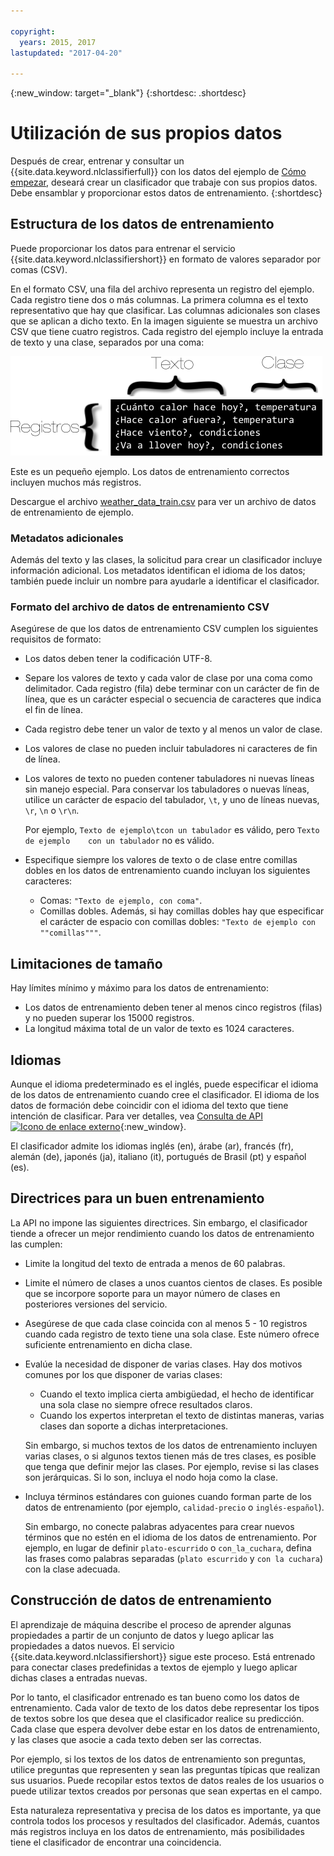 ```yaml
---

copyright:
  years: 2015, 2017
lastupdated: "2017-04-20"

---
```


{:new_window: target="_blank"}
{:shortdesc: .shortdesc}

# Utilización de sus propios datos
Después de crear, entrenar y consultar un {{site.data.keyword.nlclassifierfull}} con los datos del ejemplo de [Cómo empezar](/doc/natural-language-classifier/getting-started.html), deseará crear un clasificador que trabaje con sus propios datos. Debe ensamblar y proporcionar estos datos de entrenamiento.
{:shortdesc}

## Estructura de los datos de entrenamiento
Puede proporcionar los datos para entrenar el servicio {{site.data.keyword.nlclassifiershort}} en formato de valores separador por comas (CSV). 

En el formato CSV, una fila del archivo representa un registro del ejemplo. Cada registro tiene dos o más columnas. La primera columna es el texto representativo que hay que clasificar. Las columnas adicionales son clases que se aplican a dicho texto. En la imagen siguiente se muestra un archivo CSV que tiene cuatro registros. Cada registro del ejemplo incluye la entrada de texto y una clase, separados por una coma: 

![](images/train_sample.png)

Este es un pequeño ejemplo. Los datos de entrenamiento correctos incluyen muchos más registros. 

Descargue el archivo <a target="_blank" href="https://watson-developer-cloud.github.io/doc-tutorial-downloads/natural-language-classifier/weather_data_train.csv" download="weather_data_train.csv">weather_data_train.csv</a> para ver un archivo de datos de entrenamiento de ejemplo. 

### Metadatos adicionales

Además del texto y las clases, la solicitud para crear un clasificador incluye información adicional. Los metadatos identifican el idioma de los datos; también puede incluir un nombre para ayudarle a identificar el clasificador. 

### Formato del archivo de datos de entrenamiento CSV

Asegúrese de que los datos de entrenamiento CSV cumplen los siguientes requisitos de formato: 

- Los datos deben tener la codificación UTF-8. 
- Separe los valores de texto y cada valor de clase por una coma como delimitador. Cada registro (fila) debe terminar con un carácter de fin de línea, que es un carácter especial o secuencia de caracteres que indica el fin de línea. 
- Cada registro debe tener un valor de texto y al menos un valor de clase. 
- Los valores de clase no pueden incluir tabuladores ni caracteres de fin de línea. 
- Los valores de texto no pueden contener tabuladores ni nuevas líneas sin manejo especial. Para conservar los tabuladores o nuevas líneas, utilice un carácter de espacio del tabulador, `\t`, y uno de líneas nuevas, `\r`, `\n` o `\r\n`.

	Por ejemplo, `Texto de ejemplo\tcon un tabulador` es válido, pero `Texto de ejemplo    con un tabulador` no es válido.
- Especifique siempre los valores de texto o de clase entre comillas dobles en los datos de entrenamiento cuando incluyan los siguientes caracteres: 
	- Comas: `"Texto de ejemplo, con coma"`.
	- Comillas dobles. Además, si hay comillas dobles hay que especificar el carácter de espacio con comillas dobles: `"Texto de ejemplo con ""comillas"""`.

## Limitaciones de tamaño
Hay límites mínimo y máximo para los datos de entrenamiento: 

-   Los datos de entrenamiento deben tener al menos cinco registros (filas) y no pueden superar los 15000 registros. 
-   La longitud máxima total de un valor de texto es 1024 caracteres. 

## Idiomas
Aunque el idioma predeterminado es el inglés, puede especificar el idioma de los datos de entrenamiento cuando cree el clasificador. El idioma de los datos de formación debe coincidir con el idioma del texto que tiene intención de clasificar. Para ver detalles, vea [Consulta de API ![Icono de enlace externo](../../icons/launch-glyph.svg "Icono de enlace externo")](http://www.ibm.com/watson/developercloud/natural-language-classifier/api/v1/){:new_window}.

El clasificador admite los idiomas inglés (en), árabe (ar), francés (fr), alemán (de), japonés (ja), italiano (it), portugués de Brasil (pt) y español (es).

## Directrices para un buen entrenamiento
La API no impone las siguientes directrices. Sin embargo, el clasificador tiende a ofrecer un mejor rendimiento cuando los datos de entrenamiento las cumplen: 

- Limite la longitud del texto de entrada a menos de 60 palabras. 
- Limite el número de clases a unos cuantos cientos de clases. Es posible que se incorpore soporte para un mayor número de clases en posteriores versiones del servicio. 
- Asegúrese de que cada clase coincida con al menos 5 - 10 registros cuando cada registro de texto tiene una sola clase. Este número ofrece suficiente entrenamiento en dicha clase. 
- Evalúe la necesidad de disponer de varias clases. Hay dos motivos comunes por los que disponer de varias clases: 
	- Cuando el texto implica cierta ambigüedad, el hecho de identificar una sola clase no siempre ofrece resultados claros. 
	- Cuando los expertos interpretan el texto de distintas maneras, varias clases dan soporte a dichas interpretaciones. 

	Sin embargo, si muchos textos de los datos de entrenamiento incluyen varias clases, o si algunos textos tienen más de tres clases, es posible que tenga que definir mejor las clases. Por ejemplo, revise si las clases son jerárquicas. Si lo son, incluya el nodo hoja como la clase.
-  Incluya términos estándares con guiones cuando forman parte de los datos de entrenamiento (por ejemplo, `calidad-precio` o `inglés-español`).

	Sin embargo, no conecte palabras adyacentes para crear nuevos términos que no estén en el idioma de los datos de entrenamiento. Por ejemplo, en lugar de definir `plato-escurrido` o `con_la_cuchara`, defina las frases como palabras separadas (`plato escurrido` y `con la cuchara`) con la clase adecuada. 

## Construcción de datos de entrenamiento
El aprendizaje de máquina describe el proceso de aprender algunas propiedades a partir de un conjunto de datos y luego aplicar las propiedades a datos nuevos. El servicio {{site.data.keyword.nlclassifiershort}} sigue este proceso. Está entrenado para conectar clases predefinidas a textos de ejemplo y luego aplicar dichas clases a entradas nuevas. 

Por lo tanto, el clasificador entrenado es tan bueno como los datos de entrenamiento. Cada valor de texto de los datos debe representar los tipos de textos sobre los que desea que el clasificador realice su predicción. Cada clase que espera devolver debe estar en los datos de entrenamiento, y las clases que asocie a cada texto deben ser las correctas. 

Por ejemplo, si los textos de los datos de entrenamiento son preguntas, utilice preguntas que representen y sean las preguntas típicas que realizan sus usuarios. Puede recopilar estos textos de datos reales de los usuarios o puede utilizar textos creados por personas que sean expertas en el campo. 

Esta naturaleza representativa y precisa de los datos es importante, ya que controla todos los procesos y resultados del clasificador. Además, cuantos más registros incluya en los datos de entrenamiento, más posibilidades tiene el clasificador de encontrar una coincidencia. 
